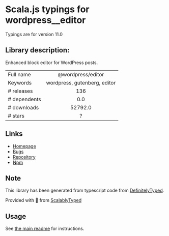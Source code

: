 
# Scala.js typings for wordpress__editor

Typings are for version 11.0

## Library description:
Enhanced block editor for WordPress posts.

|                    |                 |
| ------------------ | :-------------: |
| Full name          | @wordpress/editor |
| Keywords           | wordpress, gutenberg, editor |
| # releases         | 136 |
| # dependents       | 0.0 |
| # downloads        | 52792.0 |
| # stars            | ? |

## Links
- [Homepage](https://github.com/WordPress/gutenberg/tree/HEAD/packages/editor/README.md)
- [Bugs](https://github.com/WordPress/gutenberg/issues)
- [Repository](https://github.com/WordPress/gutenberg)
- [Npm](https://www.npmjs.com/package/%40wordpress%2Feditor)
    


## Note
This library has been generated from typescript code from [DefinitelyTyped](https://definitelytyped.org).

Provided with :purple_heart: from [ScalablyTyped](https://github.com/oyvindberg/ScalablyTyped)

## Usage
See [the main readme](../../readme.md) for instructions.


